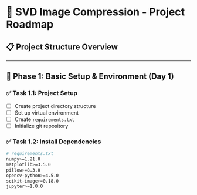 # 🚀 SVD Image Compression - Project Roadmap

## 📋 Project Structure Overview

---

## 🎯 Phase 1: Basic Setup & Environment (Day 1)

### ✅ Task 1.1: Project Setup
- [ ] Create project directory structure  
- [ ] Set up virtual environment  
- [ ] Create `requirements.txt`  
- [ ] Initialize git repository  

### ✅ Task 1.2: Install Dependencies
```bash
# requirements.txt
numpy>=1.21.0
matplotlib>=3.5.0
pillow>=8.3.0
opencv-python>=4.5.0
scikit-image>=0.18.0
jupyter>=1.0.0
